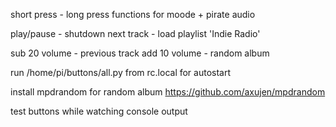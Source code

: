 short press -  long press functions for moode + pirate audio

play/pause - shutdown                                                             next track - load playlist 'Indie Radio'

sub 20 volume - previous track                                                    add 10 volume - random album



run /home/pi/buttons/all.py from rc.local for autostart

install mpdrandom for random album
https://github.com/axujen/mpdrandom

test buttons while watching console output
